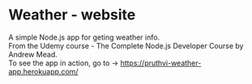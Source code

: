 # Weather - website
A simple Node.js app for geting weather info.  
From the Udemy course - The Complete Node.js Developer Course by Andrew Mead.  
To see the app in action, go to -> https://pruthvi-weather-app.herokuapp.com/
